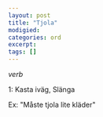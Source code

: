 ```yaml
---
layout: post
title: "Tjola"
modigied:
categories: ord
excerpt:
tags: []
---
```


*verb*

1: Kasta iväg, Slänga

Ex: "Måste tjola lite kläder"









